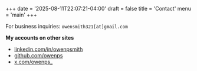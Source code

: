 +++
date = '2025-08-11T22:07:21-04:00'
draft = false
title = 'Contact'
menu = 'main'
+++

For business inquiries: `owensmith321[at]gmail.com`

**My accounts on other sites**
- [linkedin.com/in/owenpsmith](https://www.linkedin.com/in/owenpsmith/)
- [github.com/owenps](https://github.com/owenps/)
- [x.com/owenps_](https://x.com/owenps_/)
